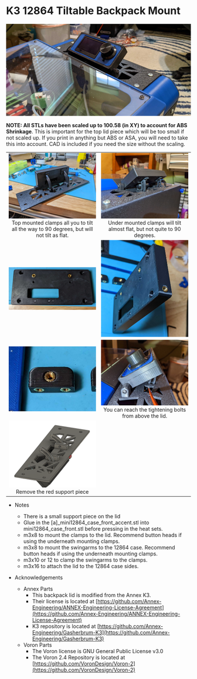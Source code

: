 
 K3 12864 Tiltable Backpack Mount
============
![Top View](Images/TopView.jpg)

**NOTE:  All STLs have been scaled up to 100.58 (in XY) to account for ABS Shrinkage**.  This is important for the top lid piece which will be too small if not scaled up.  If you print in anything but ABS or ASA, you will need to take this into account.  CAD is included if you need the size without the scaling.

<TABLE width=100%>
<TR>
<TD width=50% align=center><img src="Images/TopMountedClamp.jpg"><BR>Top mounted clamps all you to tilt all the way to 90 degrees, but will not tilt as flat.</TD>
<TD width=50% align=center><img src="Images/UnderMountedClamp.jpg"><BR>Under mounted clamps will tilt almost flat, but not quite to 90 degrees.</TD>
</TR>
<TR>
<TD width=50% align=center><img src="Images/case_rear.jpg"></TD>
<TD width=50% align=center><img src="Images/case_rear2.jpg"></TD>
</TR>
<TR>
<TD width=50% align=center><img src="Images/clamp.jpg"></TD>
<TD width=50% align=center><img src="Images/UnderMountedClamp_Adjustable.jpg"><BR>You can reach the tightening bolts from above the lid.</TD>
</TR>
<TR>
<TD width=50% align=center><img src="Images/RemoveSupport.png"><BR>Remove the red support piece</TD>
<TD></TD>
</TR>
</TABLE>

 - Notes
	 - There is a small support piece on the lid
	 - Glue in the [a]_mini12864_case_front_accent.stl into mini12864_case_front.stl before pressing in the heat sets.
	 - m3x8 to mount the clamps to the lid.  Recommend button heads if using the underneath mounting clamps.
	 - m3x8 to mount the swingarms to the 12864 case.  Recommend button heads if using the underneath mounting clamps.
	 - m3x10 or 12 to clamp the swingarms to the clamps.
	 - m3x16 to attach the lid to the 12864 case sides.  

 - Acknowledgements
	 - Annex Parts
		 - This backpack lid is modified from the Annex K3.   
		 - Their license is located at [https://github.com/Annex-Engineering/ANNEX-Engineering-License-Agreement](https://github.com/Annex-Engineering/ANNEX-Engineering-License-Agreement)
		 - K3 repository is located at [https://github.com/Annex-Engineering/Gasherbrum-K3](https://github.com/Annex-Engineering/Gasherbrum-K3)
	- Voron Parts
		- The Voron license is GNU General Public License v3.0
		- The Voron 2.4 Repository is located at [https://github.com/VoronDesign/Voron-2](https://github.com/VoronDesign/Voron-2)



